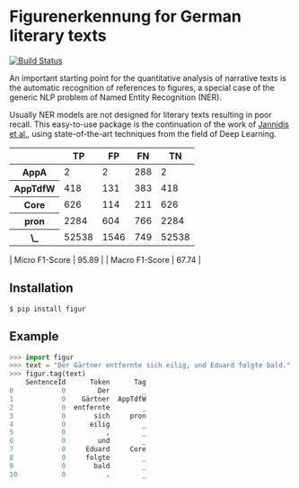 # Figurenerkennung for German literary texts

[![Build Status](https://travis-ci.com/severinsimmler/figur.svg?branch=master)](https://travis-ci.com/severinsimmler/figur)

An important starting point for the quantitative analysis of narrative texts is the automatic recognition of references to figures, a special case of the generic NLP problem of Named Entity Recognition (NER).

Usually NER models are not designed for literary texts resulting in poor recall. This easy-to-use package is the continuation of the work of [Jannidis et al.](https://opus.bibliothek.uni-wuerzburg.de/opus4-wuerzburg/frontdoor/deliver/index/docId/14333/file/Jannidis_Figurenerkennung_Roman.pdf), using state-of-the-art techniques from the field of Deep Learning.

<table>
  <thead>
    <tr>
      <th></th>
      <th>TP</th>
      <th>FP</th>
      <th>FN</th>
      <th>TN</th>
    </tr>
  </thead>
  <tbody>
    <tr>
      <th>AppA</th>
      <td>2</td>
      <td>2</td>
      <td>288</td>
      <td>2</td>
    </tr>
    <tr>
      <th>AppTdfW</th>
      <td>418</td>
      <td>131</td>
      <td>383</td>
      <td>418</td>
    </tr>
    <tr>
      <th>Core</th>
      <td>626</td>
      <td>114</td>
      <td>211</td>
      <td>626</td>
    </tr>
    <tr>
      <th>pron</th>
      <td>2284</td>
      <td>604</td>
      <td>766</td>
      <td>2284</td>
    </tr>
    <tr>
      <th>\_</th>
      <td>52538</td>
      <td>1546</td>
      <td>749</td>
      <td>52538</td>
    </tr>
  </tbody>
</table>

| Micro F1-Score | 95.89 |
| Macro F1-Score | 67.74 |

## Installation

```
$ pip install figur
```

## Example

```python
>>> import figur
>>> text = "Der Gärtner entfernte sich eilig, und Eduard folgte bald."
>>> figur.tag(text)
    SentenceId      Token      Tag
0            0        Der        _
1            0    Gärtner  AppTdfW
2            0  entfernte        _
3            0       sich     pron
4            0      eilig        _
5            0          ,        _
6            0        und        _
7            0     Eduard     Core
8            0     folgte        _
9            0       bald        _
10           0          .        _
```
